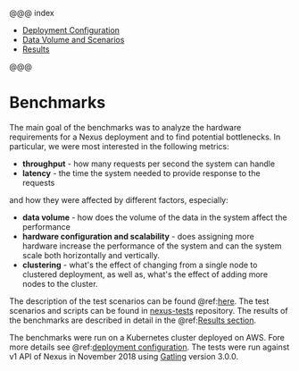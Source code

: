 @@@ index

* [Deployment Configuration](deployment-configuration.md)
* [Data Volume and Scenarios](data-volume-and-scenarios.md)
* [Results](results.md)

@@@

# Benchmarks

The main goal of the benchmarks was to analyze the hardware requirements for a Nexus deployment and to find potential bottlenecks.
In particular, we were most interested in the following metrics:

* **throughput** - how many requests per second the system can handle
* **latency** - the time the system needed to provide response to the requests

and how they were affected by different factors, especially:

* **data volume** - how does the volume of the data in the system affect the performance
* **hardware configuration and scalability** - does assigning more hardware increase the performance of the system and can the system scale both horizontally and vertically.
* **clustering** - what's the effect of changing from a single node to clustered deployment, as well as, what's the effect of adding more nodes to the cluster.

The description of the test scenarios can be found @ref:[here](data-volume-and-scenarios.md).
The test scenarios and scripts can be found in [nexus-tests](https://github.com/BlueBrain/nexus-tests) repository.
The results of the benchmarks are described in detail in the @ref:[Results section](results.md).

The benchmarks were run on a Kubernetes cluster deployed on AWS. Fore more details see @ref:[deployment configuration](deployment-configuration.md).
The tests were run against v1 API of Nexus in November 2018 using [Gatling](https://gatling.io/) version 3.0.0.